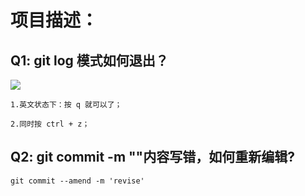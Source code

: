 # 项目描述：

## Q1: git log 模式如何退出？
![](.index_images/315cc8aa.png)

```
1.英文状态下：按 q 就可以了；

2.同时按 ctrl + z；
```

## Q2: git commit -m ""内容写错，如何重新编辑?
```node
git commit --amend -m 'revise'
```
 
